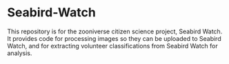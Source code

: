 # Seabird-Watch
This repository is for the zooniverse citizen science project, Seabird Watch. It provides code for processing images so they can be uploaded to Seabird Watch, and for extracting volunteer classifications from Seabird Watch for analysis. 
